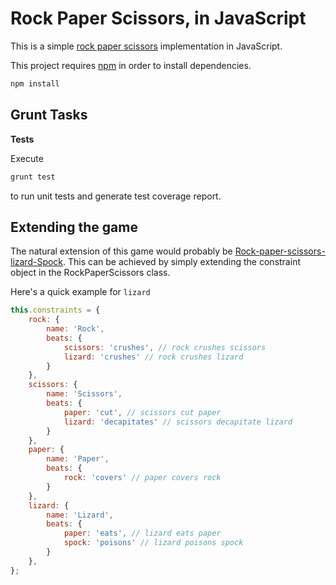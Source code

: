 # Rock Paper Scissors, in JavaScript

This is a simple [rock paper scissors](http://en.wikipedia.org/wiki/Rock-paper-scissors) implementation in JavaScript.

This project requires [npm](https://www.npmjs.org) in order to install dependencies.

``` bash
npm install
```

## Grunt Tasks

**Tests**

Execute

``` bash
grunt test
```
to run unit tests and generate test coverage report.

## Extending the game

The natural extension of this game would probably be [Rock-paper-scissors-lizard-Spock](http://en.wikipedia.org/wiki/Rock-paper-scissors-lizard-Spock). This can be achieved by simply extending the constraint object in the RockPaperScissors class.

Here's a quick example for ```lizard```

``` javascript
this.constraints = {
	rock: {
		name: 'Rock',
		beats: {
			scissors: 'crushes', // rock crushes scissors
			lizard: 'crushes' // rock crushes lizard
		}
	},
	scissors: {
		name: 'Scissors',
		beats: {
			paper: 'cut', // scissors cut paper
			lizard: 'decapitates' // scissors decapitate lizard
		}
	},
	paper: {
		name: 'Paper',
		beats: {
			rock: 'covers' // paper covers rock
		}
	},
	lizard: {
		name: 'Lizard',
		beats: {
			paper: 'eats', // lizard eats paper
			spock: 'poisons' // lizard poisons spock
		}
	},
};
```